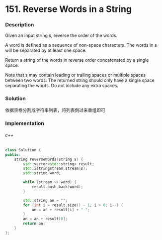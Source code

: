 # 151. Reverse Words in a String

### Description

Given an input string s, reverse the order of the words.

A word is defined as a sequence of non-space characters. The words in s will be separated by at least one space.

Return a string of the words in reverse order concatenated by a single space.

Note that s may contain leading or trailing spaces or multiple spaces between two words. The returned string should only have a single space separating the words. Do not include any extra spaces.

### Solution

依据空格分割成字符串列表，将列表倒过来重组即可

### Implementation

###### c++

```c++
class Solution {
public:
    string reverseWords(string s) {
        std::vector<std::string> result;
        std::istringstream stream(s);
        std::string word;

        while (stream >> word) { 
            result.push_back(word);
        }

        std::string an = "";
        for (int i = result.size() - 1; i > 0; i--) {
            an = an + result[i] + " ";
        }
        an = an + result[0];
        return an;
    }
};
```
